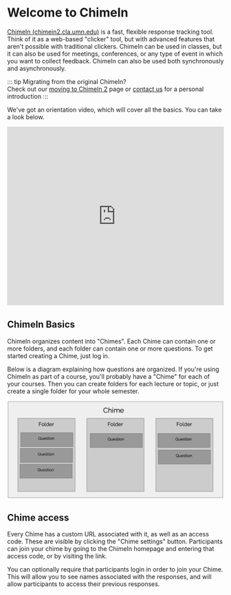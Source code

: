 # Welcome to ChimeIn

[ChimeIn (chimein2.cla.umn.edu)](https://chimein2.cla.umn.edu) is a fast, flexible response tracking tool.  Think of it as a web-based "clicker" tool, but with advanced features that aren't possible with traditional clickers.  ChimeIn can be used in classes, but it can also be used for meetings, conferences, or any type of event in which you want to collect feedback.  ChimeIn can also be used both synchronously and asynchronously.  

::: tip Migrating from the original ChimeIn?  
Check out our [moving to ChimeIn 2](moving-to-chimein-2) page or [contact us](mailto:mcfa0086@umn.edu) for a personal introduction
:::

We've got an orientation video, which will cover all the basics. You can take a look below.

<iframe width="100%" height="415" src="https://www.youtube.com/embed/A1jmm6ckm3Y" frameborder="0" allow="accelerometer; autoplay; encrypted-media; gyroscope; picture-in-picture" allowfullscreen></iframe>


## ChimeIn Basics

ChimeIn organizes content into "Chimes".  Each Chime can contain one or more folders, and each folder can contain one or more questions.  To get started creating a Chime, just log in.  

Below is a diagram explaining how questions are organized. If you're using ChimeIn as part of a course, you'll probably have a "Chime" for each of your courses. Then you can create folders for each lecture or topic, or just create a single folder for your whole semester. 

![ChimeIn Organization](./organization.png)

## Chime access

Every Chime has a custom URL associated with it, as well as an access code.  These are visible by clicking the "Chime settings" button.  Participants can join your chime by going to the ChimeIn homepage and entering that access code, or by visiting the link.

You can optionally require that participants login in order to join your Chime.  This will allow you to see names associated with the responses, and will allow participants to access their previous responses.

